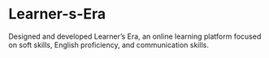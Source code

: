 # Learner-s-Era
Designed and developed Learner’s Era, an online learning platform focused on soft skills, English 
proficiency, and communication skills. 
